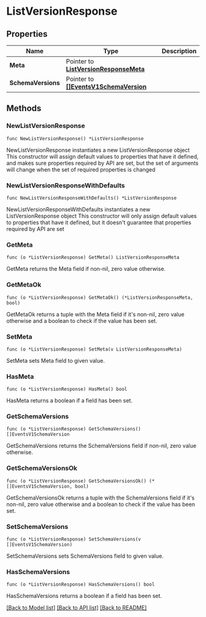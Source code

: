 # ListVersionResponse

## Properties

Name | Type | Description
------------ | ------------- | -------------
**Meta** | Pointer to [**ListVersionResponseMeta**](ListVersionResponse_meta.md) |  | [optional] 
**SchemaVersions** | Pointer to [**[]EventsV1SchemaVersion**](EventsV1SchemaVersion.md) |  | [optional] 

## Methods

### NewListVersionResponse

`func NewListVersionResponse() *ListVersionResponse`

NewListVersionResponse instantiates a new ListVersionResponse object
This constructor will assign default values to properties that have it defined,
and makes sure properties required by API are set, but the set of arguments
will change when the set of required properties is changed

### NewListVersionResponseWithDefaults

`func NewListVersionResponseWithDefaults() *ListVersionResponse`

NewListVersionResponseWithDefaults instantiates a new ListVersionResponse object
This constructor will only assign default values to properties that have it defined,
but it doesn't guarantee that properties required by API are set

### GetMeta

`func (o *ListVersionResponse) GetMeta() ListVersionResponseMeta`

GetMeta returns the Meta field if non-nil, zero value otherwise.

### GetMetaOk

`func (o *ListVersionResponse) GetMetaOk() (*ListVersionResponseMeta, bool)`

GetMetaOk returns a tuple with the Meta field if it's non-nil, zero value otherwise
and a boolean to check if the value has been set.

### SetMeta

`func (o *ListVersionResponse) SetMeta(v ListVersionResponseMeta)`

SetMeta sets Meta field to given value.

### HasMeta

`func (o *ListVersionResponse) HasMeta() bool`

HasMeta returns a boolean if a field has been set.

### GetSchemaVersions

`func (o *ListVersionResponse) GetSchemaVersions() []EventsV1SchemaVersion`

GetSchemaVersions returns the SchemaVersions field if non-nil, zero value otherwise.

### GetSchemaVersionsOk

`func (o *ListVersionResponse) GetSchemaVersionsOk() (*[]EventsV1SchemaVersion, bool)`

GetSchemaVersionsOk returns a tuple with the SchemaVersions field if it's non-nil, zero value otherwise
and a boolean to check if the value has been set.

### SetSchemaVersions

`func (o *ListVersionResponse) SetSchemaVersions(v []EventsV1SchemaVersion)`

SetSchemaVersions sets SchemaVersions field to given value.

### HasSchemaVersions

`func (o *ListVersionResponse) HasSchemaVersions() bool`

HasSchemaVersions returns a boolean if a field has been set.


[[Back to Model list]](../README.md#documentation-for-models) [[Back to API list]](../README.md#documentation-for-api-endpoints) [[Back to README]](../README.md)



